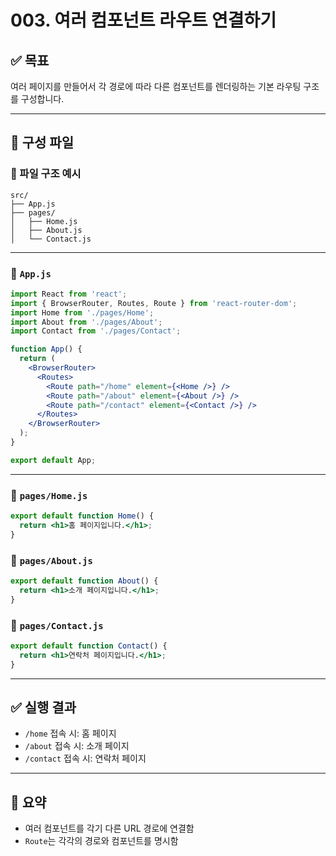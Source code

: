 # 003. 여러 컴포넌트 라우트 연결하기

## ✅ 목표
여러 페이지를 만들어서 각 경로에 따라 다른 컴포넌트를 렌더링하는 기본 라우팅 구조를 구성합니다.

---

## 🧱 구성 파일

### 📁 파일 구조 예시
```
src/
├── App.js
├── pages/
│   ├── Home.js
│   ├── About.js
│   └── Contact.js
```

---

### 📄 `App.js`

```jsx
import React from 'react';
import { BrowserRouter, Routes, Route } from 'react-router-dom';
import Home from './pages/Home';
import About from './pages/About';
import Contact from './pages/Contact';

function App() {
  return (
    <BrowserRouter>
      <Routes>
        <Route path="/home" element={<Home />} />
        <Route path="/about" element={<About />} />
        <Route path="/contact" element={<Contact />} />
      </Routes>
    </BrowserRouter>
  );
}

export default App;
```

---

### 📄 `pages/Home.js`

```jsx
export default function Home() {
  return <h1>홈 페이지입니다.</h1>;
}
```

### 📄 `pages/About.js`

```jsx
export default function About() {
  return <h1>소개 페이지입니다.</h1>;
}
```

### 📄 `pages/Contact.js`

```jsx
export default function Contact() {
  return <h1>연락처 페이지입니다.</h1>;
}
```

---

## ✅ 실행 결과

- `/home` 접속 시: 홈 페이지
- `/about` 접속 시: 소개 페이지
- `/contact` 접속 시: 연락처 페이지

---

## 📌 요약

- 여러 컴포넌트를 각기 다른 URL 경로에 연결함
- `Route`는 각각의 경로와 컴포넌트를 명시함
